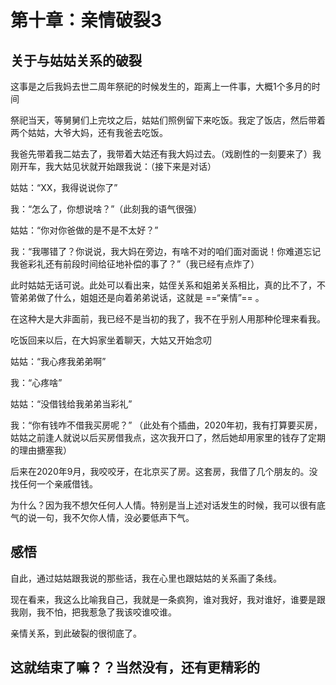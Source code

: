 # 第十章：亲情破裂3

## 关于与姑姑关系的破裂

这事是之后我妈去世二周年祭祀的时候发生的，距离上一件事，大概1个多月的时间

祭祀当天，等舅舅们上完坟之后，姑姑们照例留下来吃饭。我定了饭店，然后带着两个姑姑，大爷大妈，还有我爸去吃饭。

我爸先带着我二姑去了，我带着大姑还有我大妈过去。（戏剧性的一刻要来了）我刚开车，我大姑见状就开始跟我说：（接下来是对话）

姑姑：“XX，我得说说你了”

我：“怎么了，你想说啥？”（此刻我的语气很强）

姑姑：“你对你爸做的是不是不太好？”

我：“我哪错了？你说说，我大妈在旁边，有啥不对的咱们面对面说！你难道忘记我爸彩礼还有前段时间给征地补偿的事了？”（我已经有点炸了）

此时姑姑无话可说。此处可以看出来，姑侄关系和姐弟关系相比，真的比不了，不管弟弟做了什么，姐姐还是向着弟弟说话，这就是 ==“亲情”== 。

在这种大是大非面前，我已经不是当初的我了，我不在乎别人用那种伦理来看我。

吃饭回来以后，在大妈家坐着聊天，大姑又开始念叨

姑姑：“我心疼我弟弟啊”

我：“心疼啥”

姑姑：“没借钱给我弟弟当彩礼”

我：“你有钱咋不借我买房呢？”
（此处有个插曲，2020年初，我有打算要买房，姑姑之前逢人就说以后买房借我点，这次我开口了，然后她却用家里的钱存了定期的理由搪塞我）

后来在2020年9月，我咬咬牙，在北京买了房。这套房，我借了几个朋友的。没找任何一个亲戚借钱。

为什么？因为我不想欠任何人人情。特别是当上述对话发生的时候，我可以很有底气的说一句，我不欠你人情，没必要低声下气。

## 感悟

自此，通过姑姑跟我说的那些话，我在心里也跟姑姑的关系画了条线。

现在看来，我这么比喻我自己，我就是一条疯狗，谁对我好，我对谁好，谁要是跟我刚，我不怕，把我惹急了我该咬谁咬谁。

亲情关系，到此破裂的很彻底了。

## 这就结束了嘛？？当然没有，还有更精彩的